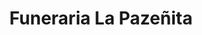 ---
title: "Funeraria La Pazeñita"
url: /la-paz/funeraria-la-pazenita/
shop: directores de funerarias
---